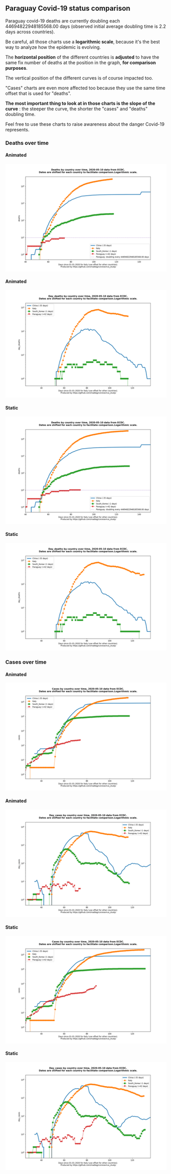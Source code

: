 ## Paraguay Covid-19 status comparison 

Paraguay covid-19 deaths are currently doubling each 44694822948185568.00 days (observed initial average doubling time is 2.2 days across countries).



Be careful, all those charts use a **logarithmic scale**, because it's the best way to analyze how the epidemic is evolving.
 
The **horizontal position** of the different countries is **adjusted** to have the same fix number of deaths at the position in the graph, **for comparison purposes**.

The vertical position of the different curves is of course impacted too.

"Cases" charts are even more affected too because they use the same time offset that is used for "deaths".

**The most important thing to look at in those charts is the slope of the curve** : the steeper the curve, the shorter the "cases" and "deaths" doubling time.

Feel free to use these charts to raise awareness about the danger Covid-19 represents. 


 
### Deaths over time
 
#### Animated
![Paraguay covid-19 deaths animated chart](https://raw.githubusercontent.com/madlag/coronavirus_study/master/notebooks/graphs/2020-05-10/countries/Paraguay/2020-05-10_Paraguay_deaths.gif "Paraguay covid-19 deaths animated chart")   
 
#### Animated
![Paraguay covid-19 daily deaths animated chart](https://raw.githubusercontent.com/madlag/coronavirus_study/master/notebooks/graphs/2020-05-10/countries/Paraguay/2020-05-10_Paraguay_day_deaths.gif "Paraguay covid-19 day_deaths animated chart")   
 
#### Static
![Paraguay covid-19 deaths static chart](https://raw.githubusercontent.com/madlag/coronavirus_study/master/notebooks/graphs/2020-05-10/countries/Paraguay/2020-05-10_Paraguay_deaths.png "Paraguay covid-19 deaths static chart")   
 
#### Static
![Paraguay covid-19 daily deaths static chart](https://raw.githubusercontent.com/madlag/coronavirus_study/master/notebooks/graphs/2020-05-10/countries/Paraguay/2020-05-10_Paraguay_day_deaths.png "Paraguay covid-19 day_deaths static chart")   

 
### Cases over time
 
#### Animated
![Paraguay covid-19 cases animated chart](https://raw.githubusercontent.com/madlag/coronavirus_study/master/notebooks/graphs/2020-05-10/countries/Paraguay/2020-05-10_Paraguay_cases.gif "Paraguay covid-19 cases animated chart")   
 
#### Animated
![Paraguay covid-19 daily cases animated chart](https://raw.githubusercontent.com/madlag/coronavirus_study/master/notebooks/graphs/2020-05-10/countries/Paraguay/2020-05-10_Paraguay_day_cases.gif "Paraguay covid-19 day_cases animated chart")   
 
#### Static
![Paraguay covid-19 cases static chart](https://raw.githubusercontent.com/madlag/coronavirus_study/master/notebooks/graphs/2020-05-10/countries/Paraguay/2020-05-10_Paraguay_cases.png "Paraguay covid-19 cases static chart")   
 
#### Static
![Paraguay covid-19 daily cases static chart](https://raw.githubusercontent.com/madlag/coronavirus_study/master/notebooks/graphs/2020-05-10/countries/Paraguay/2020-05-10_Paraguay_day_cases.png "Paraguay covid-19 day_cases static chart")   

